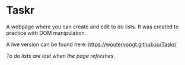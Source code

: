# Taskr

A webpage where you can create and edit to do lists. It was created to practice with DOM manipulation.

A live version can be found here: https://woutervoogt.github.io/Taskr/

_To do lists are lost when the page refreshes._


